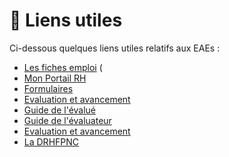 # 🔖 Liens utiles

Ci-dessous quelques liens utiles relatifs aux EAEs :

- [Les fiches emploi](https://drhfpnc.gouv.nc/travailler-dans-la-fonction-publique-trouver-un-emploi-repertoire-des-emplois/les-fiches-emploi) (
- [Mon Portail RH](https://www.monportailrh.nc/)
- [Formulaires](https://drhfpnc.gouv.nc/formulaires-agents/entretien-annuel-dechange)
- [Evaluation et avancement](https://drhfpnc.gouv.nc/carriere-des-fonctionnaires/evaluation-et-avancement)
- [Guide de l'évalué](https://drhfpnc.gouv.nc/sites/default/files/atoms/files/guideevalue.pdf)
- [Guide de l'évaluateur](https://drhfpnc.gouv.nc/sites/default/files/atoms/files/guideevaluateur.pdf)
- [Evaluation et avancement](https://drhfpnc.gouv.nc/carriere-des-fonctionnaires/evaluation-et-avancement)
- [La DRHFPNC](https://drhfpnc.gouv.nc/)
